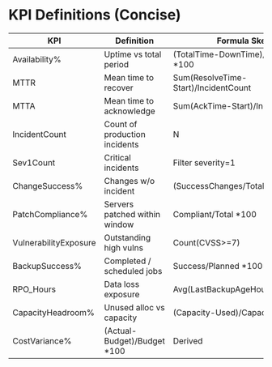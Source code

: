# KPI Definitions (Concise)

| KPI | Definition | Formula Sketch | Source |
|-----|------------|----------------|--------|
| Availability% | Uptime vs total period | (TotalTime-DownTime)/TotalTime *100 | Monitoring APM |
| MTTR | Mean time to recover | Sum(ResolveTime-Start)/IncidentCount | Incident System |
| MTTA | Mean time to acknowledge | Sum(AckTime-Start)/IncidentCount | Incident System |
| IncidentCount | Count of production incidents | N | Incident System |
| Sev1Count | Critical incidents | Filter severity=1 | Incident System |
| ChangeSuccess% | Changes w/o incident | (SuccessChanges/TotalChanges)*100 | Change Mgmt |
| PatchCompliance% | Servers patched within window | Compliant/Total *100 | Patch Tool |
| VulnerabilityExposure | Outstanding high vulns | Count(CVSS>=7) | Scanner |
| BackupSuccess% | Completed / scheduled jobs | Success/Planned *100 | Backup System |
| RPO_Hours | Data loss exposure | Avg(LastBackupAgeHours) | Backup System |
| CapacityHeadroom% | Unused alloc vs capacity | (Capacity-Used)/Capacity*100 | Metrics Store |
| CostVariance% | (Actual-Budget)/Budget *100 | Derived | FinOps/Cost |